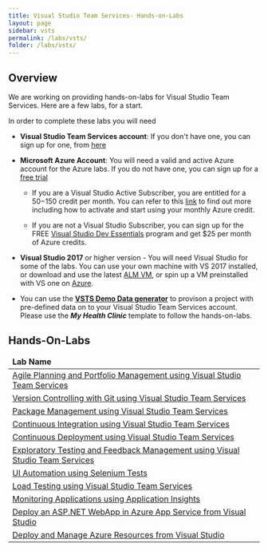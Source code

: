 ```yaml
---
title: Visual Studio Team Services- Hands-on-Labs 
layout: page
sidebar: vsts
permalink: /labs/vsts/
folder: /labs/vsts/
---
```


## Overview

We are working on providing hands-on-labs for Visual Studio Team Services. Here are a few labs, for a start. 

In order to complete these labs you will need 

- **Visual Studio Team Services account**: If you don't have one, you can sign up for one, from <a href="https://www.visualstudio.com/">here</a>

- **Microsoft Azure Account**: You will need a valid and active Azure account for the Azure labs. If you do not have one, you can sign up for a [free trial ](https://azure.microsoft.com/en-us/free/)

    - If you are a Visual Studio Active Subscriber, you are entitled for a $50-$150 credit per month. You can refer to this [link](https://azure.microsoft.com/en-us/pricing/member-offers/msdn-benefits-details/) to find out more including how to activate and start using your monthly Azure credit.

    - If you are not a Visual Studio Subscriber, you can sign up for the FREE [Visual Studio Dev Essentials](https://www.visualstudio.com/dev-essentials/) program and get $25 per month of Azure credits.

- **Visual Studio 2017** or higher version - You will need Visual Studio for some of the labs. You can use your own machine with VS 2017 installed, or download and use the latest [ALM VM](https://microsoft.github.io/almvm/labs/tfs/),  or spin up a VM preinstalled with VS one on [Azure](https://portal.azure.com). 

- You can use the **[VSTS Demo Data generator](https://vstsdemogenerator.azurewebsites.net)** to provison a project with pre-defined data on to your Visual Studio Team Services account. Please use the ***My Health Clinic*** template to follow the hands-on-labs.

<!--- If you are not using the VSTS Demo Data Generator, you can clone the code from here-->

## Hands-On-Labs     

<table width="100%">
<thead><td>
<b>Lab Name</b>
</td>
</thead>
<!--tr><td>Working with the VSTS Demo generator</td></tr-->
<tr><td><a href="agile/">Agile Planning and Portfolio Management using Visual Studio Team Services</a></td></tr>
<tr><td><a href="git/">Version Controlling with Git using Visual Studio Team Services</a></td></tr>
<tr><td><a href="packagemanagement/">Package Management using Visual Studio Team Services</a></td></tr>
<tr><td><a href="continuousintegration/">Continuous Integration using Visual Studio Team Services</a></td></tr>
<tr><td><a href="continuousdeployment/">Continuous Deployment using Visual Studio Team Services</a></td></tr>
<tr><td><a href="exploratorytesting/">Exploratory Testing and Feedback Management using Visual Studio Team Services</a></td></tr>
<tr><td><a href="selenium/">UI Automation using Selenium Tests</a></td></tr>
<tr><td><a href="load/">Load Testing using Visual Studio Team Services</a></td></tr>
<tr><td><a href="monitor/">Monitoring Applications using Application Insights</a></td></tr>
<tr><td><a href="appservice/">Deploy an ASP.NET WebApp in Azure App Service from Visual Studio</a></td></tr>
<tr><td> <a href="azureresource/">Deploy and Manage Azure Resources from Visual Studio</a></td></tr>

</table>

